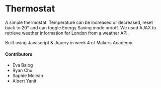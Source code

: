 # Thermostat

A simple thermostat. Temperature can be increased or decreased, reset back to 20° and can toggle Energy Saving mode on/off. We used AJAX to retrieve weather information for London from a weather API.

Built using Javascript & Jquery in week 4 of Makers Academy.

#### Contributors

- Eva Balog
- Ryan Chu
- Sophie Mclean
- Albert Yanit
